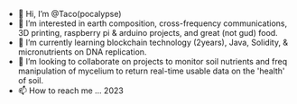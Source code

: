 - 👋 Hi, I’m @Taco(pocalypse)
- 👀 I’m interested in earth composition, cross-frequency communications, 3D printing, raspberry pi & arduino projects, and great (not gud) food.
- 🌱 I’m currently learning blockchain technology (2years), Java, Solidity, & micronutrients on DNA replication.
- 💞️ I’m looking to collaborate on projects to monitor soil nutrients and freq manipulation of mycelium to return real-time usable data on the 'health' of soil.
- 📫 How to reach me ... 2023

<!---
ElTacopocalypse/ElTacopocalypse is a ✨ special ✨ repository because its `README.md` (this file) appears on your GitHub profile.
You can click the Preview link to take a look at your changes.
--->
